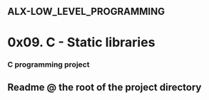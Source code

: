 ## ALX-LOW_LEVEL_PROGRAMMING
# 0x09. C - Static libraries
### C programming project
## Readme @ the root of the project directory
